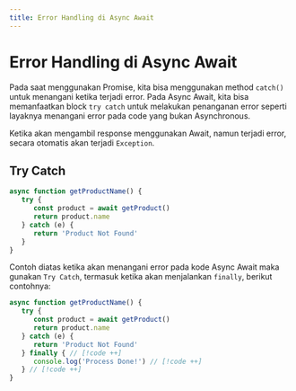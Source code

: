 ```yaml
---
title: Error Handling di Async Await
---
```


# Error Handling di Async Await

Pada saat menggunakan Promise, kita bisa menggunakan method `catch()` untuk menangani ketika terjadi error.
Pada Async Await, kita bisa memanfaatkan block `try catch` untuk melakukan penanganan error seperti layaknya menangani error pada code yang bukan Asynchronous. 

Ketika akan mengambil response menggunakan Await, namun terjadi error, secara otomatis akan terjadi `Exception`.

## Try Catch

```js
async function getProductName() {
   try {
      const product = await getProduct()
      return product.name
   } catch (e) {
      return 'Product Not Found'
   }
}
```

Contoh diatas ketika akan menangani error pada kode Async Await maka gunakan `Try Catch`, termasuk ketika akan menjalankan `finally`, berikut contohnya:

```js
async function getProductName() {
   try {
      const product = await getProduct()
      return product.name
   } catch (e) {
      return 'Product Not Found'
   } finally { // [!code ++]
      console.log('Process Done!') // [!code ++]
   } // [!code ++]
}
```
